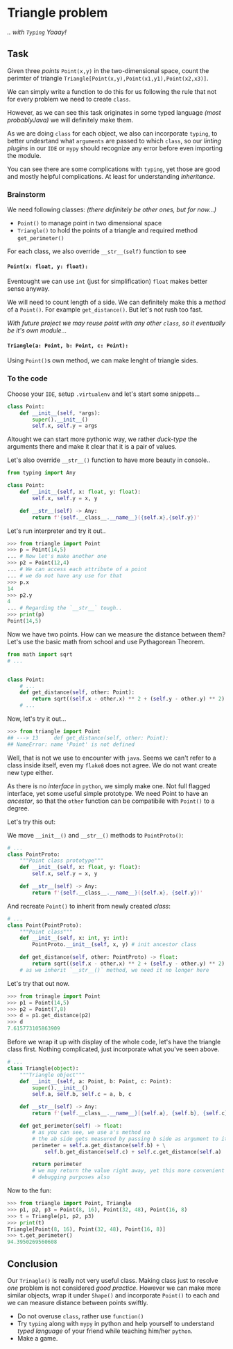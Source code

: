 # Triangle problem

_.. with `Typing` Yaaay!_

## Task

Given three _points_ `Point(x,y)` in the two-dimensional space,
count the perimter of 
triangle `Triangle[Point(x,y),Point(x1,y1),Point(x2,x3)]`.

We can simply write a function to do this for us following the rule
that not for every problem we need to create `class`.

However, as we can see this task originates in some typed language
_(most probablyJava)_ we will definitely make them.

As we are doing `class` for each object, we also can incorporate `typing`,
to better undesrtand what `arguments` are passed to which `class`,
so our _linting plugins_ in our `IDE` or `mypy` should recognize any error before
even importing the module.

You can see there are some complications with `typing`, yet those are good and
mostly helpful complications. At least for understanding _inheritance_.

### Brainstorm

We need following classes:
_(there definitely be other ones, but for now...)_

- `Point()` to manage point in two dimensional space
- `Triangle()` to hold the points of a triangle and required method `get_perimeter()`

For each class, we also override ``__str__(self)`` function to see

#### ``Point(x: float, y: float):``

Eventought we can use `int` (just for simplification) `float` makes
better sense anyway.

We will need to count length of a side. We can definitely make
this a _method_ of a `Point()`. For example `get_distance()`.
But let's not rush too fast.

_With future project we may reuse point with any other `class`, so it eventually
be it's own module..._

#### ``Triangle(a: Point, b: Point, c: Point):``

Using `Point()`s own method, we can make lenght of triangle sides.

### To the code

Choose your `IDE`, setup `.virtualenv` and let's start some snippets...

```python
class Point:
    def __init__(self, *args):
        super().__init__()
        self.x, self.y = args
```

Altought we can start more pythonic way, we rather _duck-type_ the arguments there
and make it clear that it is a pair of values.

Let's also override ``__str__()`` function to have more beauty in console..

```python
from typing import Any

class Point:
    def __init__(self, x: float, y: float):
        self.x, self.y = x, y

    def __str__(self) -> Any:
        return f'{self.__class__.__name__}({self.x},{self.y})'
```

Let's run interpreter and try it out..

```python
>>> from triangle import Point
>>> p = Point(14,5)
... # Now let's make another one
>>> p2 = Point(12,4)
... # We can access each attribute of a point
... # we do not have any use for that
>>> p.x
14
>>> p2.y
4
... # Regarding the `__str__` tough..
>>> print(p)
Point(14,5)
```

Now we have two points. How can we measure the distance between them?
Let's use the basic math from school and use Pythagorean Theorem.

```python
from math import sqrt
# ...


class Point:
    # ...
    def get_distance(self, other: Point):
        return sqrt((self.x - other.x) ** 2 + (self.y - other.y) ** 2)
    # ...

```

Now, let's try it out...

```python
>>> from triangle import Point
## ---> 13     def get_distance(self, other: Point):
## NameError: name 'Point' is not defined

```

Well, that is not we use to encounter with `java`. Seems we can't refer to
a class inside itself, even my `flake8` does not agree.
We do not want create new type either.

As there is no _interface_ in `python`,
we simply make one. Not full flagged interface, yet some useful simple prototype.
We need Point to have an _ancestor_,
so that the `other` function can be compatibile with `Point()` to a degree.

Let's try this out:

We move ``__init__()`` and ``__str__()`` methods to ``PointProto()``:

```python
# ...
class PointProto:
    """Point class prototype"""
    def __init__(self, x: float, y: float):
        self.x, self.y = x, y

    def __str__(self) -> Any:
        return f'{self.__class__.__name__}({self.x}, {self.y})'
```

And recreate ``Point()`` to inherit from newly created _class_:

```python
# ...
class Point(PointProto):
    """Point class"""
    def __init__(self, x: int, y: int):
        PointProto.__init__(self, x, y) # init ancestor class

    def get_distance(self, other: PointProto) -> float:
        return sqrt((self.x - other.x) ** 2 + (self.y - other.y) ** 2)
    # as we inherit `__str__()` method, we need it no longer here
```

Let's try that out now.

```python
>>> from trinagle import Point
>>> p1 = Point(14,5)
>>> p2 = Point(7,8)
>>> d = p1.get_distance(p2)
>>> d
7.615773105863909
```

Before we wrap it up with display of the whole code, let's have
the triangle class first. Nothing complicated, just incorporate
what you've seen above.

```python
# ...
class Triangle(object):
    """Triangle object"""
    def __init__(self, a: Point, b: Point, c: Point):
        super().__init__()
        self.a, self.b, self.c = a, b, c

    def __str__(self) -> Any:
        return f'{self.__class__.__name__}[{self.a}, {self.b}, {self.c}]'

    def get_perimeter(self) -> float:
        # as you can see, we use a's method so
        # the ab side gets measured by passing b side as argument to it
        perimeter = self.a.get_distance(self.b) + \
            self.b.get_distance(self.c) + self.c.get_distance(self.a)

        return perimeter
        # we may return the value right away, yet this more convenient for
        # debugging purposes also
```

Now to the fun:

```python
>>> from triangle import Point, Triangle
>>> p1, p2, p3 = Point(8, 16), Point(32, 48), Point(16, 8)
>>> t = Triangle(p1, p2, p3)
>>> print(t)
Triangle[Point(8, 16), Point(32, 48), Point(16, 8)]
>>> t.get_perimeter()
94.3950269560608
```

## Conclusion

Our `Trinagle()` is really not very useful class. Making class just to resolve _one_
problem is not considered _good practice_. However we can make more similar objects,
wrap it under `Shape()` and incorporate `Point()` to each and we can measure
distance between points swiftly.

- Do not overuse `class`, rather use `function()`
- Try `typing` along with `mypy` in python and help yourself to understand
_typed language_ of your friend while teaching him/her `python`.
- Make a game.
